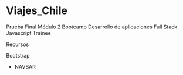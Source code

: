 # Viajes_Chile
Prueba Final Módulo 2 Bootcamp Desarrollo de aplicaciones Full Stack Javascript Trainee

Recursos

Bootstrap

* NAVBAR
